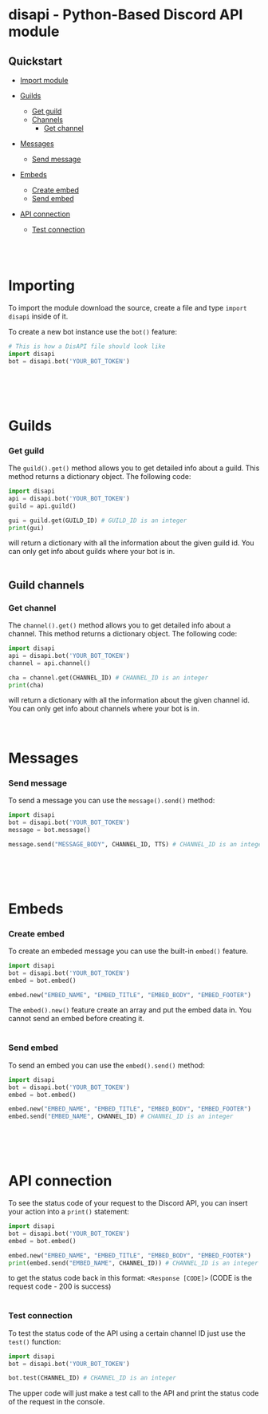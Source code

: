 # disapi - Python-Based Discord API module

## Quickstart

  - [Import module](#importing)
- [Guilds](#guilds)
  - [Get guild](#get-guild)
  - [Channels](#channels)
    - [Get channel](#get-channel)

- [Messages](#messages)
  - [Send message](#send-message)

- [Embeds](#embeds)
  - [Create embed](#create-embed)
  - [Send embed](#send-embed)

- [API connection](#api-connection)
  - [Test connection](#test-connection)
     
<br><br>

# Importing

To import the module download the source, create a file and type `import disapi` inside of it.

To create a new bot instance use the `bot()` feature:
```py
# This is how a DisAPI file should look like
import disapi
bot = disapi.bot('YOUR_BOT_TOKEN')
```

<br><br><br>

# Guilds
### Get guild
The `guild().get()` method allows you to get detailed info about a guild. This method returns a dictionary object. The following code:
```py
import disapi
api = disapi.bot('YOUR_BOT_TOKEN')
guild = api.guild()

gui = guild.get(GUILD_ID) # GUILD_ID is an integer
print(gui)
```
will return a dictionary with all the information about the given guild id.
You can only get info about guilds where your bot is in.
<br><br>

## Guild channels
### Get channel
The `channel().get()` method allows you to get detailed info about a channel. This method returns a dictionary object. The following code:
```py
import disapi
api = disapi.bot('YOUR_BOT_TOKEN')
channel = api.channel()

cha = channel.get(CHANNEL_ID) # CHANNEL_ID is an integer
print(cha)
```
will return a dictionary with all the information about the given channel id.
You can only get info about channels where your bot is in.
<br><br><br>


# Messages
### Send message
To send a message you can use the `message().send()` method:
```py
import disapi
bot = disapi.bot('YOUR_BOT_TOKEN')
message = bot.message()

message.send("MESSAGE_BODY", CHANNEL_ID, TTS) # CHANNEL_ID is an integer and TTS is an optional boolean
```


<br><br><br>

# Embeds

### Create embed

To create an embeded message you can use the built-in `embed()` feature.

```py
import disapi
bot = disapi.bot('YOUR_BOT_TOKEN')
embed = bot.embed()

embed.new("EMBED_NAME", "EMBED_TITLE", "EMBED_BODY", "EMBED_FOOTER")
```

The `embed().new()` feature create an array and put the embed data in. You cannot send an embed before creating it.
<br><br>

### Send embed
To send an embed you can use the `embed().send()`  method:
```py
import disapi
bot = disapi.bot('YOUR_BOT_TOKEN')
embed = bot.embed()

embed.new("EMBED_NAME", "EMBED_TITLE", "EMBED_BODY", "EMBED_FOOTER")
embed.send("EMBED_NAME", CHANNEL_ID) # CHANNEL_ID is an integer
```
<br><br><br>

# API connection
To see the status code of your request to the Discord API, you can insert your action into a `print()` statement:

```py
import disapi
bot = disapi.bot('YOUR_BOT_TOKEN')
embed = bot.embed()

embed.new("EMBED_NAME", "EMBED_TITLE", "EMBED_BODY", "EMBED_FOOTER")
print(embed.send("EMBED_NAME", CHANNEL_ID)) # CHANNEL_ID is an integer
```
to get the status code back in this format:
`<Response [CODE]>` (CODE is the request code - 200 is success)
<br><br>

### Test connection
To test the status code of the API using a certain channel ID just use the `test()` function:

```py
import disapi
bot = disapi.bot('YOUR_BOT_TOKEN')

bot.test(CHANNEL_ID) # CHANNEL_ID is an integer
```
The upper code will just make a test call to the API and print the status code of the request in the console.
